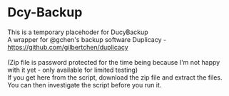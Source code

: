 # Dcy-Backup
This is a temporary placehoder for DucyBackup<br>
A wrapper for @gchen's backup software Duplicacy - https://github.com/gilbertchen/duplicacy<br>
<br>
(Zip file is password protected for the time being because I'm not happy with it yet - only available for limited testing)
<br>
If you get here from the script, download the zip file and extract the files.<br>
You can then investigate the script before you run it.<br>

